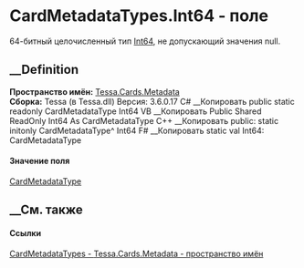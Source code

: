 # CardMetadataTypes.Int64 - поле
64-битный целочисленный тип
[Int64](T_Tessa_Cards_Metadata_CardMetadataRuntimeType.htm), не допускающий
значения null.
## __Definition
 **Пространство имён:** [Tessa.Cards.Metadata](N_Tessa_Cards_Metadata.htm)  
 **Сборка:** Tessa (в Tessa.dll) Версия: 3.6.0.17
C# __Копировать
     public static readonly CardMetadataType Int64
VB __Копировать
     Public Shared ReadOnly Int64 As CardMetadataType
C++ __Копировать
     public:
    static initonly CardMetadataType^ Int64
F# __Копировать
     static val Int64: CardMetadataType
#### Значение поля
[CardMetadataType](T_Tessa_Cards_Metadata_CardMetadataType.htm)
##  __См. также
#### Ссылки
[CardMetadataTypes - ](T_Tessa_Cards_Metadata_CardMetadataTypes.htm)
[Tessa.Cards.Metadata - пространство имён](N_Tessa_Cards_Metadata.htm)
